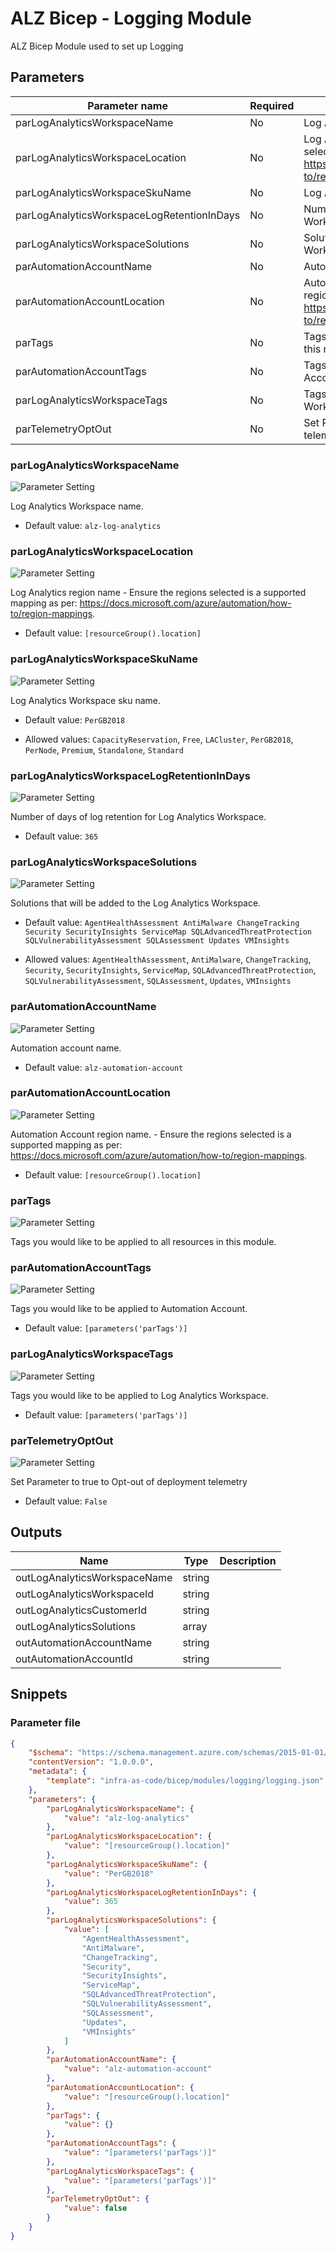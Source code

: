 # ALZ Bicep - Logging Module

ALZ Bicep Module used to set up Logging

## Parameters

Parameter name | Required | Description
-------------- | -------- | -----------
parLogAnalyticsWorkspaceName | No       | Log Analytics Workspace name.
parLogAnalyticsWorkspaceLocation | No       | Log Analytics region name - Ensure the regions selected is a supported mapping as per: https://docs.microsoft.com/azure/automation/how-to/region-mappings.
parLogAnalyticsWorkspaceSkuName | No       | Log Analytics Workspace sku name.
parLogAnalyticsWorkspaceLogRetentionInDays | No       | Number of days of log retention for Log Analytics Workspace.
parLogAnalyticsWorkspaceSolutions | No       | Solutions that will be added to the Log Analytics Workspace.
parAutomationAccountName | No       | Automation account name.
parAutomationAccountLocation | No       | Automation Account region name. - Ensure the regions selected is a supported mapping as per: https://docs.microsoft.com/azure/automation/how-to/region-mappings.
parTags        | No       | Tags you would like to be applied to all resources in this module.
parAutomationAccountTags | No       | Tags you would like to be applied to Automation Account.
parLogAnalyticsWorkspaceTags | No       | Tags you would like to be applied to Log Analytics Workspace.
parTelemetryOptOut | No       | Set Parameter to true to Opt-out of deployment telemetry

### parLogAnalyticsWorkspaceName

![Parameter Setting](https://img.shields.io/badge/parameter-optional-green?style=flat-square)

Log Analytics Workspace name.

- Default value: `alz-log-analytics`

### parLogAnalyticsWorkspaceLocation

![Parameter Setting](https://img.shields.io/badge/parameter-optional-green?style=flat-square)

Log Analytics region name - Ensure the regions selected is a supported mapping as per: https://docs.microsoft.com/azure/automation/how-to/region-mappings.

- Default value: `[resourceGroup().location]`

### parLogAnalyticsWorkspaceSkuName

![Parameter Setting](https://img.shields.io/badge/parameter-optional-green?style=flat-square)

Log Analytics Workspace sku name.

- Default value: `PerGB2018`

- Allowed values: `CapacityReservation`, `Free`, `LACluster`, `PerGB2018`, `PerNode`, `Premium`, `Standalone`, `Standard`

### parLogAnalyticsWorkspaceLogRetentionInDays

![Parameter Setting](https://img.shields.io/badge/parameter-optional-green?style=flat-square)

Number of days of log retention for Log Analytics Workspace.

- Default value: `365`

### parLogAnalyticsWorkspaceSolutions

![Parameter Setting](https://img.shields.io/badge/parameter-optional-green?style=flat-square)

Solutions that will be added to the Log Analytics Workspace.

- Default value: `AgentHealthAssessment AntiMalware ChangeTracking Security SecurityInsights ServiceMap SQLAdvancedThreatProtection SQLVulnerabilityAssessment SQLAssessment Updates VMInsights`

- Allowed values: `AgentHealthAssessment`, `AntiMalware`, `ChangeTracking`, `Security`, `SecurityInsights`, `ServiceMap`, `SQLAdvancedThreatProtection`, `SQLVulnerabilityAssessment`, `SQLAssessment`, `Updates`, `VMInsights`

### parAutomationAccountName

![Parameter Setting](https://img.shields.io/badge/parameter-optional-green?style=flat-square)

Automation account name.

- Default value: `alz-automation-account`

### parAutomationAccountLocation

![Parameter Setting](https://img.shields.io/badge/parameter-optional-green?style=flat-square)

Automation Account region name. - Ensure the regions selected is a supported mapping as per: https://docs.microsoft.com/azure/automation/how-to/region-mappings.

- Default value: `[resourceGroup().location]`

### parTags

![Parameter Setting](https://img.shields.io/badge/parameter-optional-green?style=flat-square)

Tags you would like to be applied to all resources in this module.

### parAutomationAccountTags

![Parameter Setting](https://img.shields.io/badge/parameter-optional-green?style=flat-square)

Tags you would like to be applied to Automation Account.

- Default value: `[parameters('parTags')]`

### parLogAnalyticsWorkspaceTags

![Parameter Setting](https://img.shields.io/badge/parameter-optional-green?style=flat-square)

Tags you would like to be applied to Log Analytics Workspace.

- Default value: `[parameters('parTags')]`

### parTelemetryOptOut

![Parameter Setting](https://img.shields.io/badge/parameter-optional-green?style=flat-square)

Set Parameter to true to Opt-out of deployment telemetry

- Default value: `False`

## Outputs

Name | Type | Description
---- | ---- | -----------
outLogAnalyticsWorkspaceName | string |
outLogAnalyticsWorkspaceId | string |
outLogAnalyticsCustomerId | string |
outLogAnalyticsSolutions | array |
outAutomationAccountName | string |
outAutomationAccountId | string |

## Snippets

### Parameter file

```json
{
    "$schema": "https://schema.management.azure.com/schemas/2015-01-01/deploymentParameters.json#",
    "contentVersion": "1.0.0.0",
    "metadata": {
        "template": "infra-as-code/bicep/modules/logging/logging.json"
    },
    "parameters": {
        "parLogAnalyticsWorkspaceName": {
            "value": "alz-log-analytics"
        },
        "parLogAnalyticsWorkspaceLocation": {
            "value": "[resourceGroup().location]"
        },
        "parLogAnalyticsWorkspaceSkuName": {
            "value": "PerGB2018"
        },
        "parLogAnalyticsWorkspaceLogRetentionInDays": {
            "value": 365
        },
        "parLogAnalyticsWorkspaceSolutions": {
            "value": [
                "AgentHealthAssessment",
                "AntiMalware",
                "ChangeTracking",
                "Security",
                "SecurityInsights",
                "ServiceMap",
                "SQLAdvancedThreatProtection",
                "SQLVulnerabilityAssessment",
                "SQLAssessment",
                "Updates",
                "VMInsights"
            ]
        },
        "parAutomationAccountName": {
            "value": "alz-automation-account"
        },
        "parAutomationAccountLocation": {
            "value": "[resourceGroup().location]"
        },
        "parTags": {
            "value": {}
        },
        "parAutomationAccountTags": {
            "value": "[parameters('parTags')]"
        },
        "parLogAnalyticsWorkspaceTags": {
            "value": "[parameters('parTags')]"
        },
        "parTelemetryOptOut": {
            "value": false
        }
    }
}
```
